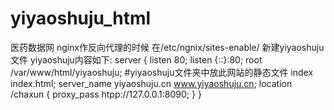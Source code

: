# yiyaoshuju_html
医药数据网
nginx作反向代理的时候
在/etc/ngnix/sites-enable/   新建yiyaoshuju文件
 yiyaoshuju内容如下:
  server {
      listen 80;
	  listen {::}:80;
	  root /var/www/html/yiyaoshuju; #yiyaoshuju文件夹中放此网站的静态文件
	  index  index.html;
	  server_name yiyaoshuju.cn www.yiyaoshuju.cn;
	  location  /chaxun {
	    proxy_pass htpp://127.0.0.1:8090;
	  }
  }

 
